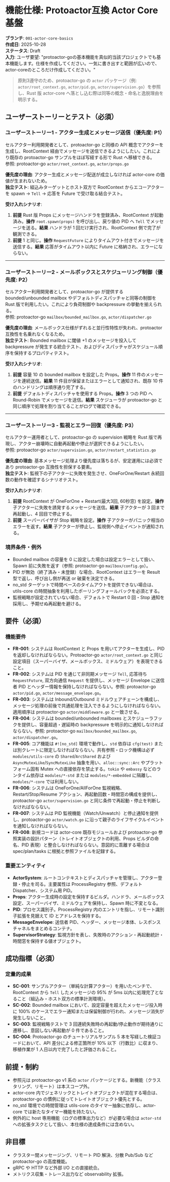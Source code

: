 # 機能仕様: Protoactor互換 Actor Core 基盤

**ブランチ**: `001-actor-core-basics`  
**作成日**: 2025-10-28  
**ステータス**: Draft  
**入力**: ユーザ要望: "protoactor-goの基本機能を真似的当該プロジェクトでも基本機能します。仕様を作成してください。一気に書き出すと範囲が広いので、actor-coreのところだけ作成してください。"

> 原則3遵守のため、protoactor-go の `actor` パッケージ（例: `actor/root_context.go`, `actor/pid.go`, `actor/supervision.go`）を参照し、Rust 版 actor-core へ落とし込む際は同等の概念・命名と逸脱理由を明示する。

## ユーザーストーリーとテスト（必須）

### ユーザーストーリー1 - アクター生成とメッセージ送信（優先度: P1）

セルアクター利用開発者として、protoactor-go と同様の API 概念でアクターを生成し、RootContext 経由でメッセージを送信できるようにしたい。これにより既存の protoactor-go サンプルをほぼ写経する形で Rust へ移植できる。  
参照: protoactor-go `actor/root_context.go`, `actor/props.go`

**優先度の理由**: アクター生成とメッセージ配送が成立しなければ actor-core の価値が生まれないため。  
**独立テスト**: 組込みターゲットとホスト双方で RootContext からエコーアクターを spawn → `Tell` → 応答を Future で受け取る結合テスト。  

**受け入れシナリオ**:

1. **前提** Rust 版 Props にメッセージハンドラを登録済み、RootContext が起動済み。**操作** `root.spawn(props)` を呼び出し、戻り値の PID へ `Tell` でメッセージを送る。**結果** ハンドラが 1 回だけ実行され、RootContext 側で完了が観測できる。  
2. **前提** 1 と同じ。**操作** `RequestFuture` によりタイムアウト付きでメッセージを送信する。**結果** 応答がタイムアウト以内に Future に格納され、エラーにならない。

---

### ユーザーストーリー2 - メールボックスとスケジューリング制御（優先度: P2）

セルアクター利用開発者として、protoactor-go が提供する bounded/unbounded mailbox やデフォルトディスパッチャと同等の制御を Rust 版で利用したい。これにより負荷制御や backpressure の挙動を揃えられる。  
参照: protoactor-go `mailbox/bounded_mailbox.go`, `actor/dispatcher.go`

**優先度の理由**: メールボックス仕様がずれると並行性特性が失われ、protoactor 互換性を名乗れなくなるため。  
**独立テスト**: Bounded mailbox に閾値 +1 のメッセージを投入して backpressure が発生する統合テスト、およびディスパッチャがスケジュール順序を保持するプロパティテスト。  

**受け入れシナリオ**:

1. **前提** 容量 10 の bounded mailbox を設定した Props。**操作** 11 件のメッセージを連続送信。**結果** 11 件目が保留またはエラーとして通知され、既存 10 件のハンドリングは順序通り完了する。  
2. **前提** デフォルトディスパッチャを使用する Props。**操作** 3 つの PID へ Round-Robin でメッセージを送信。**結果** スケジューラが protoactor-go と同じ順序で処理を割り当てることがログで確認できる。

---

### ユーザーストーリー3 - 監視とエラー回復（優先度: P3）

セルアクター運用者として、protoactor-go の supervision 戦略を Rust 版で再現し、アクター崩壊時に自動再起動や停止が選択できるようにしたい。  
参照: protoactor-go `actor/supervision.go`, `actor/restart_statistics.go`

**優先度の理由**: 基本メッセージ処理より優先度は落ちるが、安定運用には必須であり protoactor-go 互換性を担保する要素。  
**独立テスト**: 監視下の子アクターに失敗を発生させ、OneForOne/Restart 永続回数の動作を確認するシナリオテスト。  

**受け入れシナリオ**:

1. **前提** RootContext が OneForOne + Restart(最大3回, 60秒窓) を設定。**操作** 子アクターに失敗を誘発するメッセージを送信。**結果** 子アクターが 3 回まで再起動し、4 回目で停止する。  
2. **前提** スーパーバイザが Stop 戦略を設定。**操作** 子アクターがパニック相当のエラーを返す。**結果** 子アクターが停止し、監視側へ停止イベントが通知される。

### 境界条件・例外

- Bounded mailbox の容量を 0 に設定した場合は設定エラーとして扱い、Spawn 前に失敗を返す（参照: protoactor-go `mailbox/config.go`）。  
- PID が無効（終了済み・未登録）な場合、RootContext はエラーを Result 型で返し、呼び出し側が再送 or 破棄を決定できる。  
- no_std ターゲットで時間ベースのタイムアウトを提供できない場合は、utils-core の時間抽象を利用したポーリングフォールバックを必須とする。  
- 監視戦略が設定されていない場合、デフォルトで Restart 0 回・Stop 通知を採用し、予期せぬ再起動を避ける。  

## 要件（必須）

### 機能要件

- **FR-001**: システムは RootContext と Props を用いてアクターを生成し、PID を返却しなければならない。Protoactor-go `actor/root_context.go` と同じ設定項目（スーパーバイザ、メールボックス、ミドルウェア）を表現できること。  
- **FR-002**: システムは PID を通じて非同期メッセージ `Tell`, 応答待ち `RequestFuture`, 双方向通信 `Request` を提供し、メッセージ Envelope に送信者 PID とヘッダー情報を保持しなければならない。参照: protoactor-go `actor/pid.go`, `actor/message_envelope.go`。  
- **FR-003**: システムは Inbound/Outbound ミドルウェアチェーンを構成し、メッセージ処理の前後で共通処理を注入できるようにしなければならない。適用順序は protoactor-go `actor/middleware.go` と一致させる。  
- **FR-004**: システムは bounded/unbounded mailboxes とスケジューラフックを提供し、容量超過・遅延時の backpressure を明示的に通知しなければならない。参照: protoactor-go `mailbox/bounded_mailbox.go`, `actor/dispatcher.go`。  
- **FR-005**: コア機能は `#![no_std]` 環境で動作し、`std` 依存は `cfg(test)` または別クレートに限定しなければならない。共有参照・ロック機構は必ず `modules/utils-core` の `Shared`/`ArcShared` および `AsyncMutexLike`/`SyncMutexLike` 抽象を用い、`alloc::sync::Arc` やプラットフォーム固有 Mutex への直接依存を禁止する。`tokio` や `embassy` などのランタイム依存は `modules/*-std` または `modules/*-embedded` に隔離し、`modules/*-core` では利用しない。  
- **FR-006**: システムは OneForOne/AllForOne 監視戦略、Restart/Stop/Resume アクション、再起動回数・時間窓の構成を提供し、protoactor-go `actor/supervision.go` と同じ条件で再起動・停止を判断しなければならない。  
- **FR-007**: システムは PID 監視機能（Watch/Unwatch）と停止通知を提供し、protoactor-go `actor/watch.go` に沿って親子のライフサイクルイベントを通知しなければならない。  
- **FR-008**: 新規コードは actor-core 既存モジュールおよび protoactor-go 参照実装の設計パターン（トレイトオブジェクトの利用、Props ビルダの命名、PID 表現）と整合しなければならない。意図的に乖離する場合は spec/plan/tasks に根拠と参照ファイルを記録する。  

### 重要エンティティ

- **ActorSystem**: ルートコンテキストとディスパッチャを管理し、アクター登録・停止を司る。主要属性は ProcessRegistry 参照、デフォルト Dispatcher、システム用 PID。  
- **Props**: アクター生成時の設定を保持するビルダ。ハンドラ、メールボックス設定、スーパーバイザ、ミドルウェアを保持し、Spawn 時に不変となる。  
- **PID**: プロセス識別子。ProcessRegistry 内のエントリを指し、リモート識別子拡張を見据えて ID とアドレスを保持する。  
- **MessageEnvelope**: 送信者 PID、ヘッダー、メッセージ本体、レスポンスチャネルをまとめるコンテナ。  
- **SupervisorStrategy**: 監視方針を表し、失敗時のアクション・再起動統計・時間窓を保持する値オブジェクト。  

## 成功指標（必須）

### 定量的成果

- **SC-001**: サンプルアクター（単純な計算アクター）を用いたベンチで、RootContext から `Tell` したメッセージの 95% が 5ms 以内に処理完了となること（組込み・ホスト双方の標準計測環境）。  
- **SC-002**: Bounded mailbox において、設定容量を超えたメッセージ投入時に 100% のケースでエラー通知または保留制御が行われ、メッセージ消失が発生しないこと。  
- **SC-003**: 監視戦略テストで 3 回連続失敗時の再起動/停止動作が期待通りに遷移し、意図しない再起動が 0 件であること。  
- **SC-004**: Protoactor-go のチュートリアルサンプル 5 本を写経した検証コードにおいて、API 差分による修正箇所が 10% 以下（行数比）に収まり、移植作業が 1 人日以内で完了したと評価されること。  

## 前提・制約

- 参照元は protoactor-go v1 系の `actor` パッケージとする。新機能（クラスタリング、リモート）は本スコープ外。  
- actor-core 内でジェネリックとトレイトオブジェクトが混在する場合は、protoactor-go の慣例に従ってトレイトオブジェクト優先とする。  
- no_std 環境での時間管理は utils-core のタイマー抽象に依存し、actor-core では新たなタイマー機能を持たない。  
- 例外的に host 専用機能（ログの標準出力など）が必要な場合は `actor-std` への拡張タスクとして扱い、本仕様の達成条件には含めない。  

## 非目標

- クラスター間メッセージング、リモート PID 解決、分散 Pub/Sub など protoactor-go の高度機能。  
- gRPC や HTTP など外部 I/O との直接統合。  
- メトリクス収集・トレース出力など observability 拡張。  
